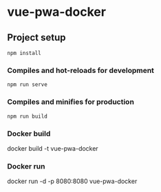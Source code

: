 # vue-pwa-docker

## Project setup
```
npm install
```

### Compiles and hot-reloads for development
```
npm run serve
```

### Compiles and minifies for production
```
npm run build
```

### Docker build
docker build -t vue-pwa-docker

### Docker run
docker run  -d -p 8080:8080 vue-pwa-docker

